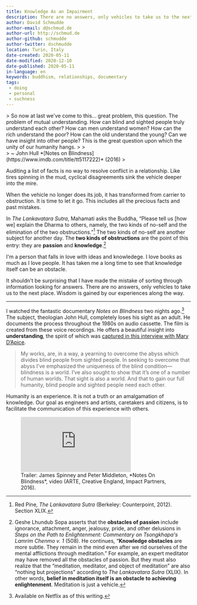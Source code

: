```yaml
---
title: Knowledge As an Impairment
description: There are no answers, only vehicles to take us to the next place.
author: David Schmudde
author-email: d@schmud.de
author-url: http://schmud.de
author-github: schmudde
author-twitter: dschmudde
location: Turin, Italy
date-created: 2020-05-11
date-modified: 2020-12-10
date-published: 2020-05-11
in-language: en
keywords: buddhism, relationships, documentary
tags:
 - doing
 - personal
 - suchness
---
```


<div class="epigraph">
> So now at last we've come to this... great problem, this question. The problem of mutual understanding. How can blind and sighted people truly understand each other? How can men understand women? How can the rich understand the poor? How can the old understand the young? Can we have insight into other people? This is the great question upon which the unity of our humanity hangs.
>
><footer>
> ~ John Hull *[Notes on Blindness](https://www.imdb.com/title/tt5117222)* (2016)
></footer>
</div>

Auditing a list of facts is no way to resolve conflict in a relationship. Like tires spinning in the mud, cyclical disagreements sink the vehicle deeper into the mire.

When the vehicle no longer does its job, it has transformed from carrier to obstruction. It is time to let it go. This includes all the precious facts and past mistakes.

In *The Lankavatara Sutra*, Mahamati asks the Buddha, &ldquo;Please tell us [how we] explain the Dharma to others, namely, the two kinds of no-self and the elimination of the two obstructions.&rdquo;[^xlix] The two kinds of no-self are another subject for another day. The **two kinds of obstructions** are the point of this entry: they are **passion** and **knowledge**.[^passion-knowledge]

[^xlix]: Red Pine, *The Lankavatara Sutra* (Berkeley: Counterpoint, 2012). Section XLIX.
[^passion-knowledge]: Geshe Lhundub Sopa asserts that the **obstacles of passion** include ignorance, attachment, anger, jealousy, pride, and other delusions in *Steps on the Path to Enlightenment: Commentary on Tsongkhapa's Lamrim Chenmo v. 1* (508). He continues, &ldquo;**Knowledge obstacles** are more subtle. They remain in the mind even after we rid ourselves of the mental afflictions through meditation.&rdquo; For example, an expert meditator may have removed all the obstacles of passion. But they must also realize that the &ldquo;meditation, meditator, and object of meditation&rdquo; are also &ldquo;nothing but projections&rdquo; according to *The Lankavatara Sutra* (XLIX). In other words, **belief in meditation itself is an obstacle to achieving enlightenment**. Meditation is just a vehicle.

I'm a person that falls in love with ideas and knowledege. I love books as much as I love people. It has taken me a long time to see that knowledge itself can be an obstacle.

It shouldn't be surprising that I have made the mistake of sorting through information looking for answers. There are no answers, only vehicles to take us to the next place. Wisdom is gained by our experiences along the way.

---

I watched the fantastic documentary *Notes on Blindness* two nights ago.[^blindness] The subject, theologian John Hull, completely loses his sight as an adult. He documents the process throughout the 1980s on audio cassette. The film is created from these voice recordings. He offers a beautiful insight into **understanding**, the spirit of which was [captured in this interview with Mary D’Apice](https://visionaware.org/emotional-support/personal-stories/eye-conditions-personal-stories/interview-with-john-hull-author-of-touching-the-rock-an-experience-of-blindness/1235/).

[^blindness]: Available on Netflix as of this writing.

> My works, are, in a way, a yearning to overcome the abyss which divides blind people from sighted people. In seeking to overcome that abyss I’ve emphasized the uniqueness of the blind condition—blindness is a world. I’ve also sought to show that it’s one of a number of human worlds. That sight is also a world. And that to gain our full humanity, blind people and sighted people need each other.

Humanity is an experience. It is not a truth or an amalgamation of knowledge. Our goal as engineers and artists, caretakers and citizens, is to facilitate the communication of this experience with others.

<figure>
<div class="iframe-wrapper">
<iframe src="https://www.youtube.com/embed/MCWouLeXRsI" frameborder="0" allowfullscreen></iframe>
</div>Trailer: James Spinney and Peter Middleton, *Notes On Blindness*, video (ARTE, Creative England, Impact Partners, 2016).
</figure>
